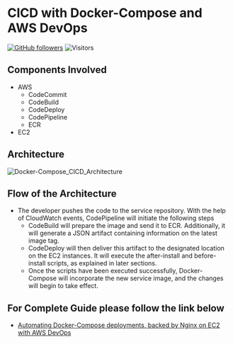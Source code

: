 # CICD with Docker-Compose and AWS DevOps
[![GitHub followers](https://img.shields.io/github/followers/supersaiyane?label=Follow&style=social)](https://github.com/supersaiyane/?tab=follow) ![Visitors](https://vbr.wocr.tk/badge?page_id=cicddc)
## Components Involved
* AWS
  * CodeCommit
  * CodeBuild
  * CodeDeploy
  * CodePipeline
  * ECR
* EC2

## Architecture 
![Docker-Compose_CICD_Architecture](https://github.com/supersaiyane/CICD-with-Docker-Compose/blob/main/Architecture_Docker-Compose_Automation.png)


## Flow of the Architecture

* The developer pushes the code to the service repository. With the help of CloudWatch events, CodePipeline will initiate the following steps
  * CodeBuild will prepare the image and send it to ECR. Additionally, it will generate a JSON artifact containing information on the latest image tag.
  * CodeDeploy will then deliver this artifact to the designated location on the EC2 instances. It will execute the after-install and before-install scripts, as explained in later sections.
  * Once the scripts have been executed successfully, Docker-Compose will incorporate the new service image, and the changes will begin to take effect.

## For Complete Guide please follow the link below 

* [Automating Docker-Compose deployments, backed by Nginx on EC2 with AWS DevOps](https://medium.com/@gurpreet.singh_89/automating-docker-compose-deployments-backed-by-nginx-on-ec2-with-aws-devops-979f85d61d9a)
